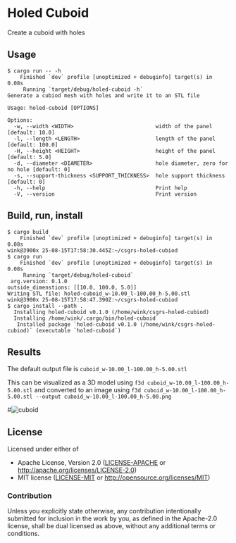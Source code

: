 # Holed Cuboid

Create a cuboid with holes


## Usage

```
$ cargo run -- -h
    Finished `dev` profile [unoptimized + debuginfo] target(s) in 0.08s
     Running `target/debug/holed-cuboid -h`
Generate a cubiod mesh with holes and write it to an STL file

Usage: holed-cuboid [OPTIONS]

Options:
  -w, --width <WIDTH>                          width of the panel [default: 10.0]
  -l, --length <LENGTH>                        length of the panel [default: 100.0]
  -H, --height <HEIGHT>                        height of the panel [default: 5.0]
  -d, --diameter <DIAMETER>                    hole diameter, zero for no hole [default: 0]
  -s, --support-thickness <SUPPORT_THICKNESS>  hole support thickness [default: 0]
  -h, --help                                   Print help
  -V, --version                                Print version
  ```

## Build, run, install

```
$ cargo build
    Finished `dev` profile [unoptimized + debuginfo] target(s) in 0.08s
wink@3900x 25-08-15T17:58:30.445Z:~/csgrs-holed-cubiod
$ cargo run
    Finished `dev` profile [unoptimized + debuginfo] target(s) in 0.08s
     Running `target/debug/holed-cuboid`
 arg.version: 0.1.0
outside_dimenstions: [[10.0, 100.0, 5.0]]
Writing STL file: holed-cuboid_w-10.00_l-100.00_h-5.00.stl
wink@3900x 25-08-15T17:58:47.390Z:~/csgrs-holed-cubiod
$ cargo install --path .
  Installing holed-cuboid v0.1.0 (/home/wink/csgrs-holed-cubiod)
  Installing /home/wink/.cargo/bin/holed-cuboid
   Installed package `holed-cuboid v0.1.0 (/home/wink/csgrs-holed-cubiod)` (executable `holed-cuboid`)
```

## Results

The default output file is `cuboid_w-10.00_l-100.00_h-5.00.stl`

This can be visualized as a 3D model using `f3d cuboid_w-10.00_l-100.00_h-5.00.stl`
and converted to an image using `f3d cuboid_w-10.00_l-100.00_h-5.00.stl --output cuboid_w-10.00_l-100.00_h-5.00.png`

#![cuboid](cuboid_w-10.00_l-100.00_h-5.00.png)

## License

Licensed under either of

- Apache License, Version 2.0 ([LICENSE-APACHE](LICENSE-APACHE) or http://apache.org/licenses/LICENSE-2.0)
- MIT license ([LICENSE-MIT](LICENSE-MIT) or http://opensource.org/licenses/MIT)

### Contribution

Unless you explicitly state otherwise, any contribution intentionally submitted
for inclusion in the work by you, as defined in the Apache-2.0 license, shall
be dual licensed as above, without any additional terms or conditions.
